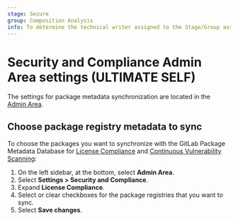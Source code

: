 ```yaml
---
stage: Secure
group: Composition Analysis
info: To determine the technical writer assigned to the Stage/Group associated with this page, see https://handbook.gitlab.com/handbook/product/ux/technical-writing/#assignments
---
```


# Security and Compliance Admin Area settings **(ULTIMATE SELF)**

The settings for package metadata synchronization are located in the [Admin Area](index.md).

## Choose package registry metadata to sync

To choose the packages you want to synchronize with the GitLab Package Metadata Database for [License Compliance](../../user/compliance/license_scanning_of_cyclonedx_files/index.md) and [Continuous Vulnerability Scanning](../../user/application_security/continuous_vulnerability_scanning/index.md):

1. On the left sidebar, at the bottom, select **Admin Area**.
1. Select **Settings > Security and Compliance**.
1. Expand **License Compliance**.
1. Select or clear checkboxes for the package registries that you want to sync.
1. Select **Save changes**.
